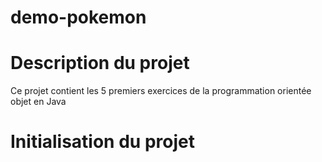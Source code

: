 # demo-pokemon
# Description du projet

Ce projet contient les 5 premiers exercices de la programmation orientée objet en Java

# Initialisation du projet


